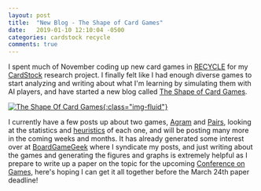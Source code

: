 ```yaml
---
layout: post
title:  "New Blog - The Shape of Card Games"
date:   2019-01-10 12:10:04 -0500
categories: cardstock recycle
comments: true
---
```

I spent much of November coding up new card games in 
[RECYCLE](https://cardstock.readthedocs.io/en/latest/recycle/index.html)
for my 
[CardStock](http://github.com/mgoadric/cardstock)
research project. I finally felt like I had enough diverse games to start
analyzing and writing about what I'm learning by simulating them with 
AI players, and have started a new blog called 
[The Shape of Card Games](http://mgoadric.github.io/cardstock/). 

[![The Shape Of Card Games]({{site.url}}/assets/games/shapeblog.png){:class="img-fluid"}](http://mgoadric.github.io/cardstock/)

I currently have a few posts up about two games, [Agram](http://mgoadric.github.io/cardstock/trick-taking/2018/11/26/agram.html)
and [Pairs](http://mgoadric.github.io/cardstock/press-your-luck/2019/01/04/pairs.html), looking at the statistics and [heuristics](http://mgoadric.github.io/cardstock/general/2018/12/11/heuristics.html)
of each one, and will be posting many more in the coming weeks and months. It has already generated
some interest over at [BoardGameGeek](https://boardgamegeek.com/blog/8730/shape-card-games) where I 
syndicate my posts, and just writing about the games and generating the figures and graphs
is extremely helpful as I prepare to write up a paper on the topic for the 
upcoming [Conference on Games](http://ieee-cog.org/), here's hoping I can get it all
together before the March 24th paper deadline!